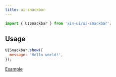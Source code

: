 ```yaml
---
title: ui-snackbar
---
```


```js
import { UISnackbar } from 'xin-ui/ui-snackbar';
```

## Usage

```js
UISnackbar.show({
  message: 'Hello world!',
});
```

<a class="ui-button ui-button--colored" href="#!/examples/ui-snackbar">Example</a>

